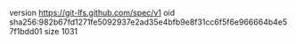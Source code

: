 version https://git-lfs.github.com/spec/v1
oid sha256:982b67fd1271fe5092937e2ad35e4bfb9e8f31cc6f5f6e966664b4e57f1bdd01
size 1031
